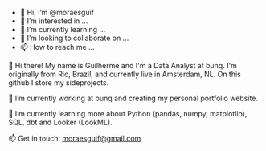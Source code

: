 - 👋 Hi, I’m @moraesguif
- 👀 I’m interested in ...
- 🌱 I’m currently learning ...
- 💞️ I’m looking to collaborate on ...
- 📫 How to reach me ...

<!---
moraesguif/moraesguif is a ✨ special ✨ repository because its `README.md` (this file) appears on your GitHub profile.
You can click the Preview link to take a look at your changes.
--->

👋 Hi there!
My name is Guilherme and I'm a Data Analyst at bunq. I'm originally from Rio, Brazil, and currently live in Amsterdam, NL. 
On this github I store my sideprojects.

🔭 I’m currently working at bunq and creating my personal portfolio website.

🌱 I’m currently learning more about Python (pandas, numpy, matplotlib), SQL, dbt and Looker (LookML).

📫 Get in touch: moraesguif@gmail.com 
<!---
or check my homepage https://portfoliolink.com
-->
